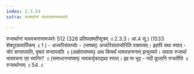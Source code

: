 ```yaml
---
index: 2.3.54
sutra: रुजार्थानां भाववचनानामज्वरेः

---
```

रुजार्थानां भाववचनानामज्वरेः 512 (326 प्रतिपदषष्ठीसूत्रम् ॥ 2.3.3। आ.4 सू.) (1533 शेषपूरकवार्तिकम् ॥ 1 ) - अज्वरिसंताप्योः - (भाष्यम्) अज्वरिसंताप्योरिति वक्तव्यम्। इहापि यथा स्यात् - चोरं सन्तापयति, वृषलं सन्तापयति ॥ (आक्षेपभाष्यम्) अथ किमर्थं भाववचनानाम् इत्युच्यते। यावता रुजार्था भाववचना एव भवन्ति? ॥ (समाधानभाष्यम्) भावकर्तृकाद्यथा स्यात्। इह मा भूद् - नदी कूलानि रुजतीति ॥ रुजार्थानाम् ॥ 54 ॥